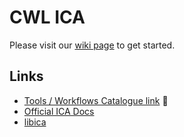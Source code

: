 # CWL ICA <!-- omit in toc -->

Please visit our [wiki page][wiki-page] to get started.

## Links

* [Tools / Workflows Catalogue link][catalogue] :construction:
* [Official ICA Docs][ica-docs]
* [libica][libica]


[catalogue]: cwl-ica-catalogue.md
[ica-docs]: https://support-docs.illumina.com/SW/ICA/ICA_Home/Content/SW/FrontPages/ICA.htm
[libica]: https://pypi.org/project/libica/
[wiki-page]: https://github.com/umccr/cwl-ica/wiki
